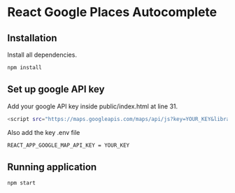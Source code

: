 # React Google Places Autocomplete

## Installation

Install all dependencies.

```bash
npm install
```

## Set up google API key

Add your google API key inside public/index.html at line 31.

```bash
<script src="https://maps.googleapis.com/maps/api/js?key=YOUR_KEY&libraries=places"></script>
```

Also add the key .env file

```bash
REACT_APP_GOOGLE_MAP_API_KEY = YOUR_KEY
```

## Running application

```bash
npm start
```
